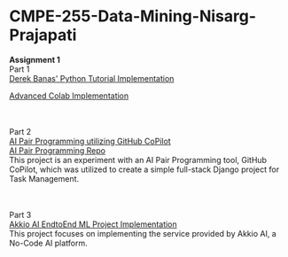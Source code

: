 # CMPE-255-Data-Mining-Nisarg-Prajapati

**Assignment 1** <br />
Part 1 <br />
[Derek Banas' Python Tutorial Implementation](https://colab.research.google.com/drive/14Y9uQLDxesJJ4xemua5NDGt8fgQvwmyi#scrollTo=Zp7r10YMqidN)

[Advanced Colab Implementation](https://colab.research.google.com/drive/1R5UfGKiwbiKO3Gl0RmZec5vNobuVcCiv#scrollTo=HhQ5FBhSP5d0)

<br /><br />
Part 2 <br />
[AI Pair Programming utilizing GitHub CoPilot](https://www.youtube.com/watch?v=9zkONMcabEY) <br />
[AI Pair Programming Repo](https://github.com/NisargPraj/AI-Pair-Programming.git)
<br />
This project is an experiment with an AI Pair Programming tool, GitHub CoPilot, which was utilized to create a simple full-stack Django project for Task Management.

<br /><br />
Part 3 <br />
[Akkio AI EndtoEnd ML Project Implementation](https://www.youtube.com/watch?v=P5RLzNrZvFk)
<br />
This project focuses on implementing the service provided by Akkio AI, a No-Code AI platform.
